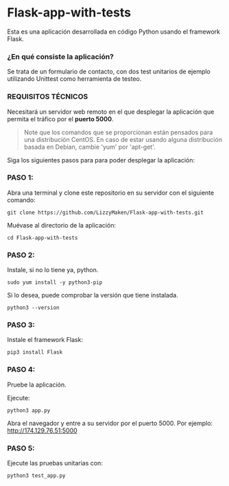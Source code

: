 # Flask-app-with-tests

Esta es una aplicación desarrollada en código Python usando el framework Flask. 

### ¿En qué consiste la aplicación?

Se trata de un formulario de contacto, con dos test unitarios de ejemplo utilizando Unittest como herramienta de testeo.

### **REQUISITOS TÉCNICOS**

Necesitará un servidor web remoto en el que desplegar la aplicación que permita el tráfico por el **puerto 5000**.

> Note que los comandos que se proporcionan están pensados para una distribución CentOS. En caso de estar usando alguna distribución basada en Debian, cambie 'yum' por 'apt-get'.

Siga los siguientes pasos para para poder desplegar la aplicación:

### **PASO 1:**

Abra una terminal y clone este repositorio en su servidor con el siguiente comando:

    git clone https://github.com/LizzyMaken/Flask-app-with-tests.git

Muévase al directorio de la aplicación:

    cd Flask-app-with-tests
  
### **PASO 2:**

Instale, si no lo tiene ya, python.

    sudo yum install -y python3-pip

Si lo desea, puede comprobar la versión que tiene instalada.

    python3 --version

### **PASO 3:**

Instale el framework Flask:

    pip3 install Flask

### **PASO 4:**

Pruebe la aplicación.

Ejecute:

    python3 app.py

Abra el navegador y entre a su servidor por el puerto 5000. Por ejemplo: http://174.129.76.51:5000

### **PASO 5:**

Ejecute las pruebas unitarias con:

    python3 test_app.py
